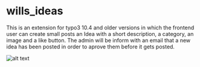 # wills_ideas
This is an extension for typo3 10.4 and older versions in which the frontend user can create small posts an Idea with a short description, a category, an image and a like button. The admin will be inform with an email that a new idea has been posted in order to aprove them before it gets posted.

![alt text](https://github.com/vicluber/wills_ideas/blob/blob/main/Ideen.jpg?raw=true "Preview")

